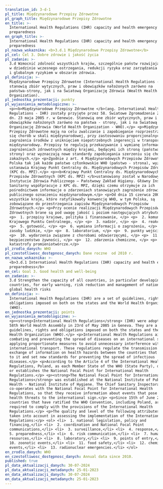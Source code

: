 ```yaml
---
translation_id: 3-d-1
pl_title: Międzynarodowe Przepisy Zdrowotne
pl_graph_title: Międzynarodowe Przepisy Zdrowotne
en_title: >-
  International Health Regulations (IHR) capacity and health emergency
  preparedness
en_graph_title: >-
  International Health Regulations (IHR) capacity and health emergency
  preparedness
pl_nazwa_wskaznika: <b>3.d.1 Międzynarodowe Przepisy Zdrowotne</b>
pl_cel: Cel 3. Dobre zdrowie i jakość życia
pl_zadanie: >-
  3.d Wzmocnić zdolność wszystkich krajów, szczególnie państw rozwijających się,
  w dziedzinie wczesnego ostrzegania, redukcji ryzyka oraz zarządzania krajowym
  i globalnym ryzykiem w obszarze zdrowia.
pl_definicja: >-
  Międzynarodowe Przepisy Zdrowotne (International Health Regulations - IHR)
  stanowią zbiór wytycznych, praw i obowiązków nałożonych zarówno na
  państwa-strony, jak i na Światową Organizację Zdrowia (Wealth Health
  Organization).
pl_jednostka_prezentacji: punkty
pl_wyjasnienia_metodologiczne: >-
  <p><b>Międzynarodowe Przepisy Zdrowotne </b>(ang. International Health
  Regulations - IHR) zostały przyjęte przez 58. Światowe Zgromadzenie Zdrowia w
  dn. 23 maja 2005 r. w Genewie. Stanowią one zbiór wytycznych, praw i
  obowiązków nałożonych zarówno na państwa - strony, jak i na Światową
  Organizację Zdrowia (World Health Organization - WHO).</p> <p>Międzynarodowe
  Przepisy Zdrowotne mają na celu zwalczanie i zapobieganie rozprzestrzeniania
  się chorób w skali międzynarodowej, przy zastosowaniu proporcjonalnych do
  zagrożenia środków z uniknięciem niepotrzebnych ingerencji w transport
  międzynarodowy. Przepisy te regulują przekazywanie i wymianę informacji o
  zagrożeniach zdrowotnych między krajami, będącymi ich stroną (państwa -
  strony) oraz wyznaczają nowe standardy zapobiegania szerzeniu się chorób
  zakaźnych.</p> <p>Zgodnie z art. 4 Międzynarodowych Przepisów Zdrowotnych,
  Polska tak jak każde państwo członkowskie WHO (państwo - strona), wyznacza lub
  ustanawia Krajowy Punkt Centralny ds. Międzynarodowych Przepisów Zdrowotnych
  (KPC ds. MPZ).</p> <p><b>Krajowy Punkt Centralny ds. Międzynarodowych
  Przepisów Zdrowotnych (KPC ds. MPZ) </b>ustanowiony został w Narodowym
  Instytucie Zdrowia Publicznego – Państwowy Zakład Higieny. Główny Inspektorat
  Sanitarny współpracuje z KPC ds. MPZ, dzięki czemu otrzymuje za ich
  pośrednictwem informacje o zdarzeniach stanowiących zagrożenie zdrowia
  publicznego oznaczeniu międzynarodowym.</p> <p>Od dnia 15 czerwca 2007 r.
  wszystkie kraje, które ratyfikowały konwencję WHO, w tym Polska, są
  zobowiązane do przestrzegania zapisów Międzynarodowych Przepisów
  Zdrowotnych.</p> <p>Przy ocenie realizacji Międzynarodowych Przepisów
  Zdrowotnych brane są pod uwagę jakość i poziom następujących atrybutów: </p>
  <p>  1. przepisy krajowe, polityka i finansowanie, </p> <p>  2. komunikacja
  Krajowego Punktu Centralnego, </p> <p>  3. nadzór, </p> <p>  4. reakcja, </p>
  <p>  5. gotowość, </p> <p>  6. wymiana informacji o zagrożeniu, </p> <p>  7.
  zasoby ludzkie, </p> <p>  8. laboratorium, </p> <p>  9. punkty wejścia, </p>
  <p>  10. wydarzenia związane z chorobami odzwierzęcymi, </p> <p>  11.
  bezpieczeństwo żywności, </p> <p>  12. zdarzenia chemiczne, </p> <p>  13.
  katastrofy promieniotwórcze.</p>
pl_zrodlo_danych: WHO
pl_czestotliwosc_dostępnosc_danych: Dane roczne  od 2010 r.
en_nazwa_wskaznika: >-
  <b>3.d.1 International Health Regulations (IHR) capacity and health emergency
  preparedness</b>
en_cel: Goal 3. Good health and well-being
en_zadanie: >-
  3.d Strengthen the capacity of all countries, in particular developing
  countries, for early warning, risk reduction and management of national and
  global health risks
en_definicja: >-
  International Health Regulations (IHR) are a set of guidelines, rights and
  obligations imposed on both on the states and the World Health Organization
  (WHO).
en_jednostka_prezentacji: points
en_wyjasnienia_metodologiczne: >-
  <p><strong>International Health Regulations</strong> (IHR) were adopted by the
  58th World Health Assembly in 23rd of May 2005 in Geneva. They are a set of
  guidelines, rights and obligations imposed on both the states and the World
  Health Organization (WHO).</p> <p>International Health Regulations aim at
  combating and preventing the spread of diseases on an international scale by
  applying proportionate measures to avoid unnecessary interference with
  international transport. These regulations regulate the transmission and
  exchange of information on health hazards between the countries that are party
  to it and set new standards for preventing the spread of infectious
  diseases.</p> <p>According to the Article 4 of the International Health
  Regulations, Poland, as each Member State of the WHO (State Party), designates
  or establishes the National Focal Point for International Health
  Regulations.</p> <p><strong>The National Focal Point for International Health
  Regulations</strong> was established at the National Institute of Public
  Health - National Institute of Hygiene. The Chief Sanitary Inspectorate
  co-operates with the National Focal Point for International Health
  Regulations, so that they receive information about events that pose public
  health threats to the international sign.</p> <p>Since 15th of June 2007, all
  countries that have ratified the WHO Convention, including Poland, are
  required to comply with the provisions of the International Health
  Regulations.</p> <p>The quality and level of the following attributes are
  taken into account in assessing the implementation of the International Health
  Regulations:</p> <ol> <li>  1. national legislation, policy and
  financing,</li> <li>  2. coordination and National Focal Point
  communications,</li> <li>  3. surveillance,</li> <li>  4. response,</li> <li>
  5. preparedness,</li> <li>  6. risk communication,</li> <li>  7. human
  resources,</li> <li>  8. laboratory,</li> <li>  9. points of entry,</li> <li>
  10. zoonotic events,</li> <li>  11. food safety,</li> <li>  12. chemical
  events,</li> <li>  13. radionuclear emergencies.</li> </ol>
en_zrodlo_danych: WHO
en_czestotliwosc_dostępnosc_danych: Annual data since 2010.
published: true
pl_data_aktualizacji_danych: 30-07-2024
pl_data_aktualizacji_metadanych: 25-01-2023
en_data_aktualizacji_danych: 30-07-2024
en_data_aktualizacji_metadanych: 25-01-2023
---
```

